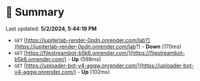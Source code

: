 # 📖 Summary
Last updated: **5/2/2024, 5:44:19 PM**

- `GET` [https://jupiterlab-render-0pdn.onrender.com/lab?](https://jupiterlab-render-0pdn.onrender.com/lab?) - **Down** (170ms)
- `GET` [https://filestreambot-b5k6.onrender.com/](https://filestreambot-b5k6.onrender.com/) - **Up** (598ms)
- `GET` [https://uploader-bot-v4-aggw.onrender.com/](https://uploader-bot-v4-aggw.onrender.com/) - **Up** (102ms)
